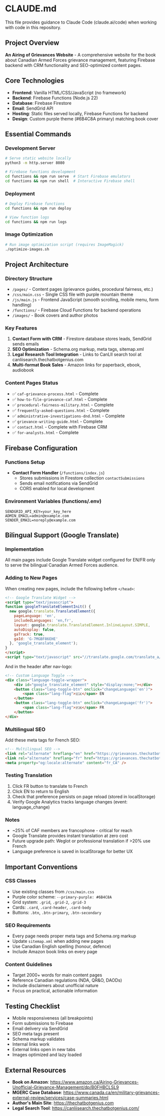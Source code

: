 # CLAUDE.md

This file provides guidance to Claude Code (claude.ai/code) when working with code in this repository.

## Project Overview

**An Airing of Grievances Website** - A comprehensive website for the book about Canadian Armed Forces grievance management, featuring Firebase backend with CRM functionality and SEO-optimized content pages.

## Core Technologies

- **Frontend**: Vanilla HTML/CSS/JavaScript (no framework)
- **Backend**: Firebase Functions (Node.js 22)
- **Database**: Firebase Firestore
- **Email**: SendGrid API
- **Hosting**: Static files served locally, Firebase Functions for backend
- **Design**: Custom purple theme (#6B4C8A primary) matching book cover

## Essential Commands

### Development Server
```bash
# Serve static website locally
python3 -m http.server 8080

# Firebase functions development
cd functions && npm run serve  # Start Firebase emulators
cd functions && npm run shell  # Interactive Firebase shell
```

### Deployment
```bash
# Deploy Firebase functions
cd functions && npm run deploy

# View function logs
cd functions && npm run logs
```

### Image Optimization
```bash
# Run image optimization script (requires ImageMagick)
./optimize-images.sh
```

## Project Architecture

### Directory Structure
- `/pages/` - Content pages (grievance guides, procedural fairness, etc.)
- `/css/main.css` - Single CSS file with purple mountain theme
- `/js/main.js` - Frontend JavaScript (smooth scrolling, mobile menu, form handling)
- `/functions/` - Firebase Cloud Functions for backend operations
- `/images/` - Book covers and author photos

### Key Features
1. **Contact Form with CRM** - Firestore database stores leads, SendGrid sends emails
2. **SEO Optimization** - Schema.org markup, meta tags, sitemap.xml
3. **Legal Research Tool Integration** - Links to CanLII search tool at canliisearch.thechatbotgenius.com
4. **Multi-format Book Sales** - Amazon links for paperback, ebook, audiobook

### Content Pages Status
- ✅ `caf-grievance-process.html` - Complete
- ✅ `how-to-file-grievance-caf.html` - Complete  
- ✅ `procedural-fairness-military.html` - Complete
- ✅ `frequently-asked-questions.html` - Complete
- ✅ `administrative-investigations-dnd.html` - Complete
- ✅ `grievance-writing-guide.html` - Complete
- ✅ `contact.html` - Complete with Firebase CRM
- ✅ `for-analysts.html` - Complete

## Firebase Configuration

### Functions Setup
- **Contact Form Handler** (`/functions/index.js`)
  - Stores submissions in Firestore collection `contactSubmissions`
  - Sends email notifications via SendGrid
  - CORS enabled for local development

### Environment Variables (functions/.env)
```
SENDGRID_API_KEY=your_key_here
ADMIN_EMAIL=admin@example.com
SENDER_EMAIL=noreply@example.com
```

## Bilingual Support (Google Translate)

### Implementation
All main pages include Google Translate widget configured for EN/FR only to serve the bilingual Canadian Armed Forces audience.

### Adding to New Pages
When creating new pages, include the following before `</head>`:

```html
<!-- Google Translate Widget -->
<script type="text/javascript">
function googleTranslateElementInit() {
  new google.translate.TranslateElement({
    pageLanguage: 'en',
    includedLanguages: 'en,fr',
    layout: google.translate.TranslateElement.InlineLayout.SIMPLE,
    autoDisplay: false,
    gaTrack: true,
    gaId: 'G-7MGBF86EHE'
  }, 'google_translate_element');
}
</script>
<script type="text/javascript" src="//translate.google.com/translate_a/element.js?cb=googleTranslateElementInit"></script>
```

And in the header after nav-logo:

```html
<!-- Custom Language Toggle -->
<div class="language-toggle-wrapper">
    <div id="google_translate_element" style="display:none;"></div>
    <button class="lang-toggle-btn" onclick="changeLanguage('en')">
        <span class="lang-flag">🇨🇦</span> EN
    </button>
    <button class="lang-toggle-btn" onclick="changeLanguage('fr')">
        <span class="lang-flag">🇫🇷</span> FR
    </button>
</div>
```

### Multilingual SEO
Add these meta tags for French SEO:

```html
<!-- Multilingual SEO -->
<link rel="alternate" hreflang="en" href="https://grievances.thechatbotgenius.com/[page-path]" />
<link rel="alternate" hreflang="fr" href="https://grievances.thechatbotgenius.com/[page-path]#googtrans(fr)" />
<meta property="og:locale:alternate" content="fr_CA" />
```

### Testing Translation
1. Click FR button to translate to French
2. Click EN to return to English
3. Check that preference persists on page reload (stored in localStorage)
4. Verify Google Analytics tracks language changes (event: language_change)

### Notes
- ~25% of CAF members are francophone - critical for reach
- Google Translate provides instant translation at zero cost
- Future upgrade path: Weglot or professional translation if >20% use French
- Language preference is saved in localStorage for better UX

## Important Conventions

### CSS Classes
- Use existing classes from `/css/main.css`
- Purple color scheme: `--primary-purple: #6B4C8A`
- Grid system: `.grid`, `.grid-2`, `.grid-3`
- Cards: `.card`, `.card-header`, `.card-body`
- Buttons: `.btn`, `.btn-primary`, `.btn-secondary`

### SEO Requirements
- Every page needs proper meta tags and Schema.org markup
- Update `sitemap.xml` when adding new pages
- Use Canadian English spelling (honour, defence)
- Include Amazon book links on every page

### Content Guidelines
- Target 2000+ words for main content pages
- Reference Canadian regulations (NDA, QR&O, DAODs)
- Include disclaimers about unofficial nature
- Focus on practical, actionable information

## Testing Checklist
- Mobile responsiveness (all breakpoints)
- Form submissions to Firebase
- Email delivery via SendGrid
- SEO meta tags present
- Schema markup validates
- Internal links work
- External links open in new tabs
- Images optimized and lazy loaded

## External Resources
- **Book on Amazon**: https://www.amazon.ca/Airing-Grievances-Unofficial-Grievance-Management/dp/B0FHBCLSL9
- **MGERC Case Database**: https://www.canada.ca/en/military-grievances-external-review/services/case-summaries.html
- **Author's Main Site**: https://thechatbotgenius.com
- **Legal Search Tool**: https://canliisearch.thechatbotgenius.com/